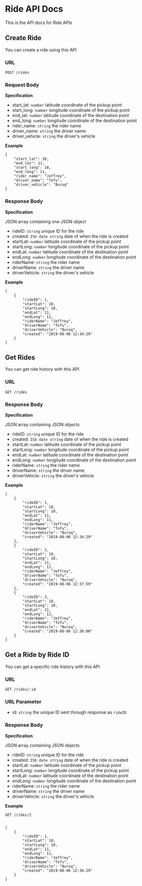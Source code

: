 # Ride API Docs

This is the API docs for Ride APIs

## Create Ride

You can create a ride using this API

### URL
`POST /rides`

### Request Body

**Specification**

- start_lat: `number` latitude coordinate of the pickup point
- start_long: `number` longitude coordinate of the pickup point
- end_lat: `number` latitude coordinate of the destination point
- end_long: `number` longitude coordinate of the destination point
- rider_name: `string` the rider name
- driver_name: `string` the driver name
- driver_vehicle: `string` the driver's vehicle

**Example**
```
{
    "start_lat": 10,
    "end_lat": 11,
    "start_long": 10,
    "end_long": 11,
    "rider_name": "Jeffrey",
    "driver_name": "Tofu",
    "driver_vehicle": "Buroq"
}
```

### Response Body

**Specification**

JSON array containing one JSON object

- rideID: `string` unique ID for the ride
- created: `ISO date string` date of when the ride is created
- startLat: `number` latitude coordinate of the pickup point
- startLong: `number` longitude coordinate of the pickup point
- endLat: `number` latitude coordinate of the destination point
- endLong: `number` longitude coordinate of the destination point
- riderName: `string` the rider name
- driverName: `string` the driver name
- driverVehicle: `string` the driver's vehicle

**Example**
```
[
    {
        "rideID": 1,
        "startLat": 10,
        "startLong": 10,
        "endLat": 11,
        "endLong": 11,
        "riderName": "Jeffrey",
        "driverName": "Tofu",
        "driverVehicle": "Buroq",
        "created": "2019-08-06 12:34:29"
    }
]
```

## Get Rides

You can get ride history with this API

### URL
`GET /rides`

### Response Body

**Specification**

JSON array containing JSON objects

- rideID: `string` unique ID for the ride
- created: `ISO date string` date of when the ride is created
- startLat: `number` latitude coordinate of the pickup point
- startLong: `number` longitude coordinate of the pickup point
- endLat: `number` latitude coordinate of the destination point
- endLong: `number` longitude coordinate of the destination point
- riderName: `string` the rider name
- driverName: `string` the driver name
- driverVehicle: `string` the driver's vehicle

**Example**
```
[
    {
        "rideID": 1,
        "startLat": 10,
        "startLong": 10,
        "endLat": 11,
        "endLong": 11,
        "riderName": "Jeffrey",
        "driverName": "Tofu",
        "driverVehicle": "Buroq",
        "created": "2019-08-06 12:34:29"
    },
    {
        "rideID": 2,
        "startLat": 10,
        "startLong": 10,
        "endLat": 11,
        "endLong": 11,
        "riderName": "Jeffrey",
        "driverName": "Tofu",
        "driverVehicle": "Buroq",
        "created": "2019-08-06 12:37:59"
    },
    {
        "rideID": 3,
        "startLat": 10,
        "startLong": 10,
        "endLat": 11,
        "endLong": 11,
        "riderName": "Jeffrey",
        "driverName": "Tofu",
        "driverVehicle": "Buroq",
        "created": "2019-08-06 12:38:00"
    }
]
```

## Get a Ride by Ride ID

You can get a specific ride history with this API

### URL
`GET /rides/:id`

### URL Parameter

- id: `string` the unique ID sent through response as `rideID`

### Response Body

**Specification**

JSON array containing JSON objects

- rideID: `string` unique ID for the ride
- created: `ISO date string` date of when the ride is created
- startLat: `number` latitude coordinate of the pickup point
- startLong: `number` longitude coordinate of the pickup point
- endLat: `number` latitude coordinate of the destination point
- endLong: `number` longitude coordinate of the destination point
- riderName: `string` the rider name
- driverName: `string` the driver name
- driverVehicle: `string` the driver's vehicle

**Example**

`GET /rides/1`

```

[
    {
        "rideID": 1,
        "startLat": 10,
        "startLong": 10,
        "endLat": 11,
        "endLong": 11,
        "riderName": "Jeffrey",
        "driverName": "Tofu",
        "driverVehicle": "Buroq",
        "created": "2019-08-06 12:34:29"
    }
]
```